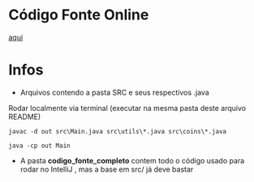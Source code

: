 # Código Fonte Online

[aqui](https://github.com/Victor-Spichenkoff/university/tree/master/9%20bimestre/oo_work)


# Infos 
- Arquivos contendo a pasta SRC e seus respectivos .java

Rodar localmente via terminal (executar na mesma pasta deste arquivo README)

```
javac -d out src\Main.java src\utils\*.java src\coins\*.java
```

```
java -cp out Main
```

- A pasta **codigo_fonte_completo** contem todo o código usado para rodar no IntelliJ , mas a base em src/ já deve bastar